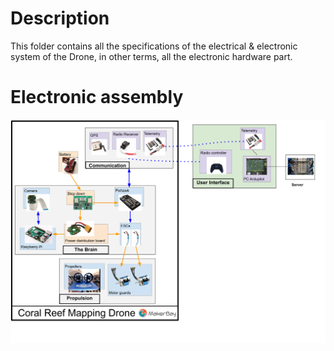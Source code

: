 # Description
This folder contains all the specifications of the electrical & electronic system of the Drone, in other terms, all the electronic hardware part.

# Electronic assembly
![Diagram](20200401_Diagram.png)
